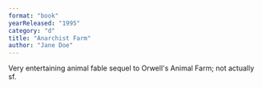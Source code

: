 ```yaml
---
format: "book"
yearReleased: "1995"
category: "d"
title: "Anarchist Farm"
author: "Jane Doe"
---
```

Very entertaining animal fable sequel to Orwell's Animal Farm; not actually sf.  